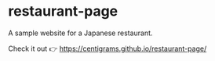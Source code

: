 # restaurant-page

A sample website for a Japanese restaurant.

Check it out 👉 https://centigrams.github.io/restaurant-page/
